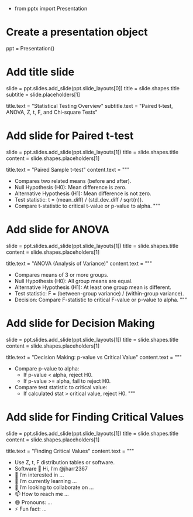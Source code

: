 - from pptx import Presentation

# Create a presentation object
ppt = Presentation()

# Add title slide
slide = ppt.slides.add_slide(ppt.slide_layouts[0])
title = slide.shapes.title
subtitle = slide.placeholders[1]

title.text = "Statistical Testing Overview"
subtitle.text = "Paired t-test, ANOVA, Z, t, F, and Chi-square Tests"

# Add slide for Paired t-test
slide = ppt.slides.add_slide(ppt.slide_layouts[1])
title = slide.shapes.title
content = slide.shapes.placeholders[1]

title.text = "Paired Sample t-test"
content.text = """
- Compares two related means (before and after).
- Null Hypothesis (H0): Mean difference is zero.
- Alternative Hypothesis (H1): Mean difference is not zero.
- Test statistic: t = (mean_diff) / (std_dev_diff / sqrt(n)).
- Compare t-statistic to critical t-value or p-value to alpha.
"""

# Add slide for ANOVA
slide = ppt.slides.add_slide(ppt.slide_layouts[1])
title = slide.shapes.title
content = slide.shapes.placeholders[1]

title.text = "ANOVA (Analysis of Variance)"
content.text = """
- Compares means of 3 or more groups.
- Null Hypothesis (H0): All group means are equal.
- Alternative Hypothesis (H1): At least one group mean is different.
- Test statistic: F = (between-group variance) / (within-group variance).
- Decision: Compare F-statistic to critical F-value or p-value to alpha.
"""

# Add slide for Decision Making
slide = ppt.slides.add_slide(ppt.slide_layouts[1])
title = slide.shapes.title
content = slide.shapes.placeholders[1]

title.text = "Decision Making: p-value vs Critical Value"
content.text = """
- Compare p-value to alpha:
  - If p-value < alpha, reject H0.
  - If p-value >= alpha, fail to reject H0.
- Compare test statistic to critical value:
  - If calculated stat > critical value, reject H0.
"""

# Add slide for Finding Critical Values
slide = ppt.slides.add_slide(ppt.slide_layouts[1])
title = slide.shapes.title
content = slide.shapes.placeholders[1]

title.text = "Finding Critical Values"
content.text = """
- Use Z, t, F distribution tables or software.
- Software
👋 Hi, I’m @jharr2367
- 👀 I’m interested in ...
- 🌱 I’m currently learning ...
- 💞️ I’m looking to collaborate on ...
- 📫 How to reach me ...
- 😄 Pronouns: ...
- ⚡ Fun fact: ...

<!---
jharr2367/jharr2367 is a ✨ special ✨ repository because its `README.md` (this file) appears on your GitHub profile.
You can click the Preview link to take a look at your changes.
--->
